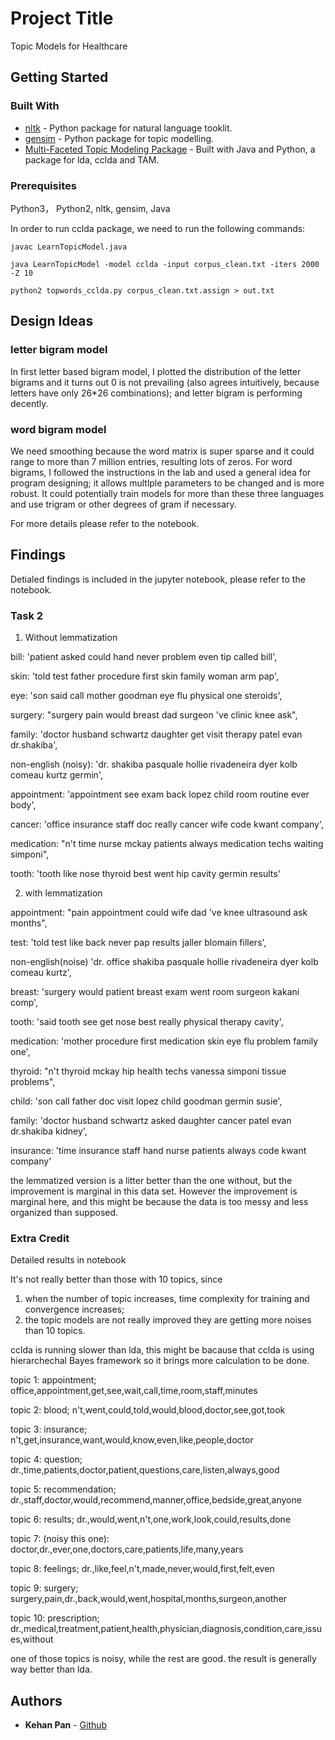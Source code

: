 # Project Title

Topic Models for Healthcare 

## Getting Started

### Built With

* [nltk](https://www.nltk.org/) - Python package for natural language tooklit. 
* [gensim](https://radimrehurek.com/gensim/) - Python package for topic modelling. 
* [Multi-Faceted Topic Modeling Package](http://cmci.colorado.edu/~mpaul/downloads/mftm.php) - Built with Java and Python, a package for lda, cclda and TAM. 


### Prerequisites

Python3， Python2, nltk, gensim, Java

In order to run cclda package, we need to run the following commands:

```
javac LearnTopicModel.java

java LearnTopicModel -model cclda -input corpus_clean.txt -iters 2000 -Z 10

python2 topwords_cclda.py corpus_clean.txt.assign > out.txt
```

## Design Ideas

### letter bigram model
In first letter based bigram model, I plotted the distribution of the letter bigrams and it turns out 0 is not prevailing (also agrees intuitively, because letters have only 26*26 combinations); and letter bigram is performing decently. 

### word bigram model

We need smoothing because the word matrix is super sparse and it could range to more than 7 million entries, resulting lots of zeros. For word bigrams, I followed the instructions in the lab and used a general idea for program designing; it allows multlple parameters to be changed and is more robust. It could potentially train models for more than these three languages and use trigram or other degrees of gram if necessary. 

For more details please refer to the notebook. 


## Findings 

Detialed findings is included in the jupyter notebook, please refer to the notebook.

### Task 2

1. Without lemmatization

bill: 'patient asked could hand never problem even tip called bill',

skin: 'told test father procedure first skin family woman arm pap',

eye: 'son said call mother goodman eye flu physical one steroids',

surgery: "surgery pain would breast dad surgeon 've clinic knee ask",

family: 'doctor husband schwartz daughter get visit therapy patel evan dr.shakiba',

non-english (noisy): 'dr. shakiba pasquale hollie rivadeneira dyer kolb comeau kurtz germin',


appointment: 'appointment see exam back lopez child room routine ever body',

cancer: 'office insurance staff doc really cancer wife code kwant company',

medication: "n't time nurse mckay patients always medication techs waiting simponi",

tooth: 'tooth like nose thyroid best went hip cavity germin results'

2. with lemmatization

appointment: "pain appointment could wife dad 've knee ultrasound ask months",

test: 'told test like back never pap results jaller blomain fillers',

non-english(noise) 'dr. office shakiba pasquale hollie rivadeneira dyer kolb comeau kurtz',

breast: 'surgery would patient breast exam went room surgeon kakani comp',

tooth: 'said tooth see get nose best really physical therapy cavity',

medication: 'mother procedure first medication skin eye flu problem family one',

thyroid: "n't thyroid mckay hip health techs vanessa simponi tissue problems",

child: 'son call father doc visit lopez child goodman germin susie',

family: 'doctor husband schwartz asked daughter cancer patel evan dr.shakiba kidney',

insurance: 'time insurance staff hand nurse patients always code kwant company'


the lemmatized version is a litter better than the one without, but the improvement is marginal in this data set. However the improvement is marginal here, and this might be because the data is too messy and less organized than supposed.  

### Extra Credit

Detailed results in notebook

It's not really better than those with 10 topics, since

1) when the number of topic increases, time complexity for training and convergence increases;
2) the topic models are not really improved they are getting more noises than 10 topics.

cclda is running slower than lda, this might be bacause that cclda is using hierarchechal Bayes framework so it brings more calculation to be done. 

topic 1: appointment; office,appointment,get,see,wait,call,time,room,staff,minutes

topic 2: blood; n't,went,could,told,would,blood,doctor,see,got,took 

topic 3: insurance; n't,get,insurance,want,would,know,even,like,people,doctor

topic 4: question; dr.,time,patients,doctor,patient,questions,care,listen,always,good

topic 5: recommendation; dr.,staff,doctor,would,recommend,manner,office,bedside,great,anyone

topic 6: results; dr.,would,went,n't,one,work,look,could,results,done 

topic 7: (noisy this one): doctor,dr.,ever,one,doctors,care,patients,life,many,years

topic 8: feelings; dr.,like,feel,n't,made,never,would,first,felt,even

topic 9: surgery; surgery,pain,dr.,back,would,went,hospital,months,surgeon,another

topic 10: prescription; dr.,medical,treatment,patient,health,physician,diagnosis,condition,care,issues,without

one of those topics is noisy, while the rest are good. the result is generally way better than lda. 


## Authors

* **Kehan Pan** - [Github](https://github.com/pankh13)

